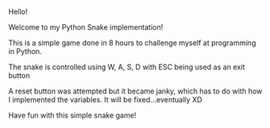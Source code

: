 Hello!

Welcome to my Python Snake implementation!

This is a simple game done in 8 hours to challenge myself at programming in Python.

The snake is controlled using W, A, S, D
with ESC being used as an exit button

A reset button was attempted but it became janky, which has to do with how I 
implemented the variables. It will be fixed...eventually XD

Have fun with this simple snake game!
